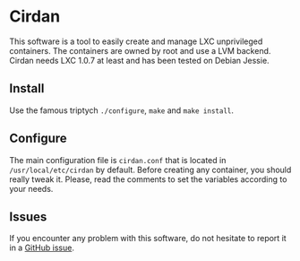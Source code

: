 Cirdan
======

This software is a tool to easily create and manage LXC unprivileged containers. The containers are owned by root and use a LVM backend. Cirdan needs LXC 1.0.7 at least and has been tested on Debian Jessie.

Install
-------

Use the famous triptych `./configure`, `make` and `make install`.

Configure
---------

The main configuration file is `cirdan.conf` that is located in `/usr/local/etc/cirdan` by default. Before creating any container, you should really tweak it. Please, read the comments to set the variables according to your needs.

Issues
------

If you encounter any problem with this software, do not hesitate to report it in a [GitHub issue][1].


  [1]: https://github.com/Meseira/cirdan/issues
